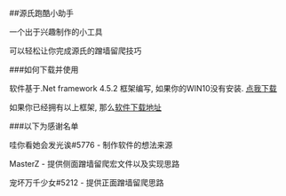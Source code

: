 ﻿##源氏跑酷小助手

一个出于兴趣制作的小工具

可以轻松让你完成源氏的蹭墙留爬技巧

###如何下载并使用

软件基于.Net framework 4.5.2 框架编写, 如果你的WIN10没有安装. [点我下载](https://download.microsoft.com/download/E/2/1/E21644B5-2DF2-47C2-91BD-63C560427900/NDP452-KB2901907-x86-x64-AllOS-ENU.exe)

如果你已经拥有以上框架, 那么[软件下载地址](https://github.com/XLjiangA/ow-genji/releases)

###以下为感谢名单

哇你看她会发光诶#5776 - 制作软件的想法来源

MasterZ - 提供侧面蹭墙留爬宏文件以及实现思路

宠坏万千少女#5212 - 提供正面蹭墙留爬思路